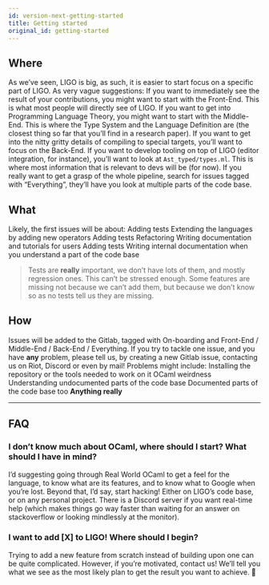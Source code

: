 ```yaml
---
id: version-next-getting-started
title: Getting started
original_id: getting-started
---
```


## Where
As we’ve seen, LIGO is big, as such, it is easier to start focus on a specific part of LIGO. As very vague suggestions:
If you want to immediately see the result of your contributions, you might want to start with the Front-End. This is what most people will directly see of LIGO.
If you want to get into Programming Language Theory, you might want to start with the Middle-End. This is where the Type System and the Language Definition are (the closest thing so far that you’ll find in a research paper).
If you want to get into the nitty gritty details of compiling to special targets, you’ll want to focus on the Back-End.
If you want to develop tooling on top of LIGO (editor integration, for instance), you’ll want to look at `Ast_typed/types.ml`. This is where most information that is relevant to devs will be (for now).
If you really want to get a grasp of the whole pipeline, search for issues tagged with “Everything”, they’ll have you look at multiple parts of the code base.
## What
Likely, the first issues will be about:
Adding tests
Extending the languages by adding new operators
Adding tests
Refactoring
Writing documentation and tutorials for users
Adding tests
Writing internal documentation when you understand a part of the code base
>Tests are **really** important, we don’t have lots of them, and mostly regression ones. This can’t be stressed enough. Some features are missing not because we can’t add them, but because we don’t know so as no tests tell us they are missing.
## How
Issues will be added to the Gitlab, tagged with On-boarding and Front-End / Middle-End / Back-End / Everything. If you try to tackle one issue, and you have **any** problem, please tell us, by creating a new Gitlab issue, contacting us on Riot, Discord or even by mail!  Problems might include:
Installing the repository or the tools needed to work on it
OCaml weirdness
Understanding undocumented parts of the code base
Documented parts of the code base too
**Anything really**

---

## FAQ
### I don’t know much about OCaml, where should I start? What should I have in mind?
I’d suggesting going through Real World OCaml to get a feel for the language, to know what are its features, and to know what to Google when you’re lost.
Beyond that, I’d say, start hacking! Either on LIGO’s code base, or on any personal project.
There is a Discord server if you want real-time help (which makes things go way faster than waiting for an answer on stackoverflow or looking mindlessly at the monitor).
### I want to add [X] to LIGO! Where should I begin?
Trying to add a new feature from scratch instead of building upon one can be quite complicated. However, if you’re motivated, contact us! We’ll tell you what we see as the most likely plan to get the result you want to achieve.

